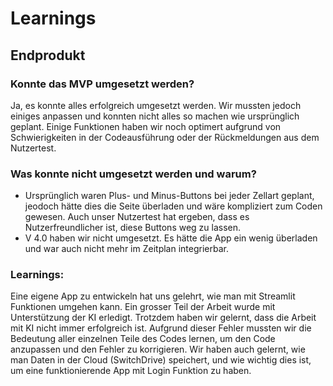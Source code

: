 # Learnings

## Endprodukt

### Konnte das MVP umgesetzt werden?
Ja, es konnte alles erfolgreich umgesetzt werden. Wir mussten jedoch einiges anpassen und konnten nicht alles so machen wie ursprünglich geplant. Einige Funktionen haben wir noch optimert aufgrund von Schwierigkeiten in der Codeausführung oder der Rückmeldungen aus dem Nutzertest.

### Was konnte nicht umgesetzt werden und warum?
- Ursprünglich waren Plus- und Minus-Buttons bei jeder Zellart geplant, jeodoch hätte dies die Seite überladen und wäre kompliziert zum Coden gewesen. Auch unser Nutzertest hat ergeben, dass es Nutzerfreundlicher ist, diese Buttons weg zu lassen. 
- V 4.0 haben wir nicht umgesetzt. Es hätte die App ein wenig überladen und war auch nicht mehr im Zeitplan integrierbar. 

### Learnings:
Eine eigene App zu entwickeln hat uns gelehrt, wie man mit Streamlit Funktionen umgehen kann. 
Ein grosser Teil der Arbeit wurde mit Unterstützung der KI erledigt. Trotzdem haben wir gelernt, dass die Arbeit mit KI nicht immer erfolgreich ist. Aufgrund dieser Fehler mussten wir die Bedeutung aller einzelnen Teile des Codes lernen, um den Code anzupassen und den Fehler zu korrigieren. 
Wir haben auch gelernt, wie man Daten in der Cloud (SwitchDrive) speichert, und wie wichtig dies ist, um eine funktionierende App mit Login Funktion zu haben.